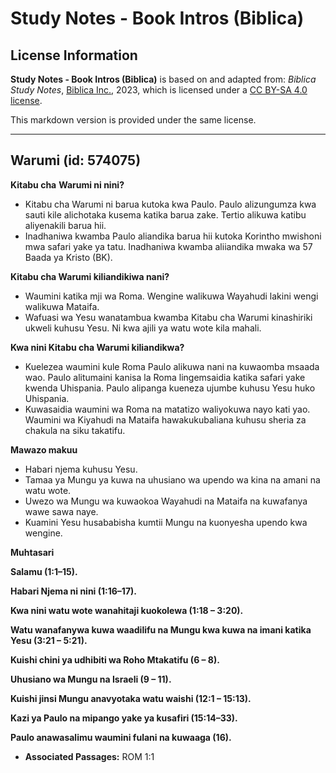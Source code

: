 # Study Notes - Book Intros (Biblica)

## License Information

**Study Notes - Book Intros (Biblica)** is based on and adapted from: _Biblica Study Notes_, [Biblica Inc.](https://www.biblica.com/), 2023, which is licensed under a [CC BY-SA 4.0 license](https://creativecommons.org/licenses/by-sa/4.0/legalcode.en).

This markdown version is provided under the same license.



--------------------------------

## Warumi (id: 574075)

**Kitabu cha** **Warumi ni nini?**

* Kitabu cha Warumi ni barua kutoka kwa Paulo. Paulo alizungumza kwa sauti kile alichotaka kusema katika barua zake. Tertio alikuwa katibu aliyenakili barua hii.
* Inadhaniwa kwamba Paulo aliandika barua hii kutoka Korintho mwishoni mwa safari yake ya tatu. Inadhaniwa kwamba aliiandika mwaka wa 57 Baada ya Kristo (BK).

**Kitabu cha Warumi kiliandikiwa nani?**

* Waumini katika mji wa Roma. Wengine walikuwa Wayahudi lakini wengi walikuwa Mataifa.
* Wafuasi wa Yesu wanatambua kwamba Kitabu cha Warumi kinashiriki ukweli kuhusu Yesu. Ni kwa ajili ya watu wote kila mahali.

**Kwa nini Kitabu cha Warumi kiliandikwa?**

* Kuelezea waumini kule Roma Paulo alikuwa nani na kuwaomba msaada wao. Paulo alitumaini kanisa la Roma lingemsaidia katika safari yake kwenda Uhispania. Paulo alipanga kueneza ujumbe kuhusu Yesu huko Uhispania.
* Kuwasaidia waumini wa Roma na matatizo waliyokuwa nayo kati yao. Waumini wa Kiyahudi na Mataifa hawakukubaliana kuhusu sheria za chakula na siku takatifu.

**Mawazo makuu**

* Habari njema kuhusu Yesu.
* Tamaa ya Mungu ya kuwa na uhusiano wa upendo wa kina na amani na watu wote.
* Uwezo wa Mungu wa kuwaokoa Wayahudi na Mataifa na kuwafanya wawe sawa naye.
* Kuamini Yesu husababisha kumtii Mungu na kuonyesha upendo kwa wengine.

**Muhtasari**

**Salamu (1:1–15\).**

**Habari Njema ni nini (1:16–17\).**

**Kwa nini watu wote wanahitaji kuokolewa (1:18 – 3:20\).**

**Watu wanafanywa kuwa waadilifu na Mungu kwa kuwa na imani katika Yesu (3:21 – 5:21\).**

**Kuishi chini ya udhibiti wa Roho Mtakatifu (6 – 8\).**

**Uhusiano wa Mungu na Israeli (9 – 11\).**

**Kuishi jinsi Mungu anavyotaka watu waishi (12:1 – 15:13\).**

**Kazi ya Paulo na mipango yake ya kusafiri (15:14–33\).**

**Paulo anawasalimu waumini fulani na kuwaaga (16\).**

* **Associated Passages:** ROM 1:1

